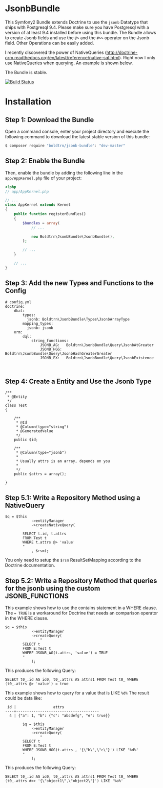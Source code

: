 JsonbBundle
============

This Symfony2 Bundle extends Doctrine to use the `jsonb` Datatype that ships with Postgresql 9.4.
Please make sure you have Postgresql with a version of at least 9.4 installed before using this bundle.
The Bundle allows to create Jsonb fields and use the `@>` and the `#>>` operator on the Jsonb field.
Other Operations can be easily added.

I recently discovered the power of NativeQueries (http://doctrine-orm.readthedocs.org/en/latest/reference/native-sql.html).
Right now I only use NativeQueries when querying. An example is shown below.

The Bundle is stable.

[![Build Status](https://travis-ci.org/boldtrn/JsonbBundle.svg?branch=master)](https://travis-ci.org/boldtrn/JsonbBundle)

Installation
============

Step 1: Download the Bundle
---------------------------

Open a command console, enter your project directory and execute the
following command to download the latest stable version of this bundle:

```bash
$ composer require "boldtrn/jsonb-bundle": "dev-master"
```

Step 2: Enable the Bundle
-------------------------

Then, enable the bundle by adding the following line in the `app/AppKernel.php`
file of your project:

```php
<?php
// app/AppKernel.php

// ...
class AppKernel extends Kernel
{
    public function registerBundles()
    {
        $bundles = array(
            // ...

            new Boldtrn\JsonbBundle\JsonbBundle(),
        );

        // ...
    }

    // ...
}
```

Step 3: Add the new Types and Functions to the Config
-------------------------

```
# config.yml
doctrine:
    dbal:
        types:
          jsonb: Boldtrn\JsonbBundle\Types\JsonbArrayType
        mapping_types:
          jsonb: jsonb
    orm:
        dql:
            string_functions:
                JSONB_AG:   Boldtrn\JsonbBundle\Query\JsonbAtGreater
                JSONB_HGG:  Boldtrn\JsonbBundle\Query\JsonbHashGreaterGreater
                JSONB_EX:   Boldtrn\JsonbBundle\Query\JsonbExistence
                


```

Step 4: Create a Entity and Use the Jsonb Type
-------------------------

```
/**
 * @Entity
 */
class Test
{

    /**
     * @Id
     * @Column(type="string")
     * @GeneratedValue
     */
    public $id;

    /**
     * @Column(type="jsonb")
     *
     * Usually attrs is an array, depends on you
     *
     */
    public $attrs = array();

}
```
Step 5.1: Write a Repository Method using a NativeQuery 
-------------------------

```
$q = $this
            ->entityManager
            ->createNativeQuery(
                "
        SELECT t.id, t.attrs
        FROM Test t
        WHERE t.attrs @> 'value'
        "
            , $rsm);
```  

You only need to setup the `$rsm` ResultSetMapping according to the Doctrine documentation.

Step 5.2: Write a Repository Method that queries for the jsonb using the custom JSONB_FUNCTIONS 
-------------------------

This example shows how to use the contains statement in a WHERE clause. 
The `= TRUE` is a workaround for Doctrine that needs an comparison operator in the WHERE clause.

```
$q = $this
            ->entityManager
            ->createQuery(
                "
        SELECT t
        FROM E:Test t
        WHERE JSONB_AG(t.attrs, 'value') = TRUE
        "
            );
```            

This produces the following Query:
```
SELECT t0_.id AS id0, t0_.attrs AS attrs1 FROM Test t0_ WHERE (t0_.attrs @> 'value') = true
```

This example shows how to query for a value that is LIKE `%d%`
The result could be data like:
 ```
  id |                 attrs                 
 ----+--------------------------------------
   4 | {"a": 1, "b": {"c": "abcdefg", "e": true}}
 ```


```
        $q = $this
            ->entityManager
            ->createQuery(
                "
        SELECT t
        FROM E:Test t
        WHERE JSONB_HGG(t.attrs , '{\"b\",\"c\"}') LIKE '%d%'
        "
            );
```

This produces the following Query:
```
SELECT t0_.id AS id0, t0_.attrs AS attrs1 FROM Test t0_ WHERE (t0_.attrs #>> '{\"object1\",\"object2\"}') LIKE '%a%'
```